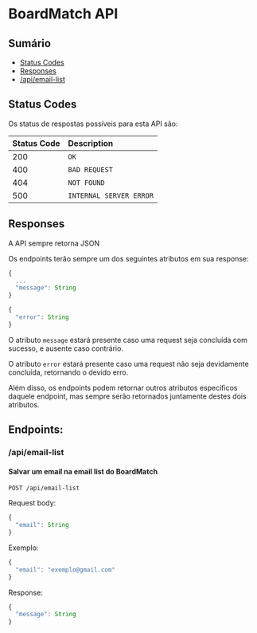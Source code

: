 # BoardMatch API

## Sumário

* [Status Codes](#status-codes)
* [Responses](#responses)
* [/api/email-list](#apiemail-list)

## Status Codes

Os status de respostas possíveis para esta API são:

| Status Code | Description |
| :--- | :--- |
| 200 | `OK` |
| 400 | `BAD REQUEST` |
| 404 | `NOT FOUND` |
| 500 | `INTERNAL SERVER ERROR` |

## Responses

A API sempre retorna JSON

Os endpoints terão sempre um dos seguintes atributos em sua
response:

```javascript
{
  ...
  "message": String
}
```

```javascript
{
  "error": String
}
```

O atributo `message` estará presente caso uma request seja concluída com sucesso, e ausente caso contrário.

O atributo `error` estará presente caso uma request não seja devidamente concluída, retornando o devido erro.

Além disso, os endpoints podem retornar outros atributos específicos daquele endpoint, mas sempre
serão retornados juntamente destes dois atributos.

## Endpoints:

### /api/email-list

#### Salvar um email na email list do BoardMatch

```http
POST /api/email-list
```

Request body:

```javascript
{
  "email": String
}
```

Exemplo:

```javascript
{
  "email": "exemplo@gmail.com"
}
```

Response:

```javascript
{
  "message": String
}
```